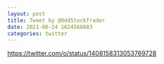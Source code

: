```yaml
--- 
layout: post 
title: Tweet by @OddStockTrader 
date: 2021-06-24 1624566083 
categories: twitter 
--- 
```

https://twitter.com/o/status/1408158313053769728